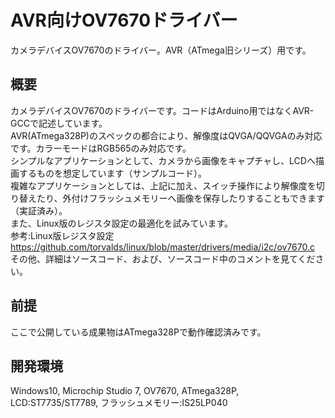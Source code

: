 # AVR向けOV7670ドライバー
カメラデバイスOV7670のドライバー。AVR（ATmega旧シリーズ）用です。

## 概要
カメラデバイスOV7670のドライバーです。コードはArduino用ではなくAVR-GCCで記述しています。  
AVR(ATmega328P)のスペックの都合により、解像度はQVGA/QQVGAのみ対応です。カラーモードはRGB565のみ対応です。  
シンプルなアプリケーションとして、カメラから画像をキャプチャし、LCDへ描画するものを想定しています（サンプルコード）。  
複雑なアプリケーションとしては、上記に加え、スイッチ操作により解像度を切り替えたり、外付けフラッシュメモリーへ画像を保存したりすることもできます（実証済み）。  
また、Linux版のレジスタ設定の最適化を試みています。  
参考:Linux版レジスタ設定 https://github.com/torvalds/linux/blob/master/drivers/media/i2c/ov7670.c  
その他、詳細はソースコード、および、ソースコード中のコメントを見てください。

## 前提
ここで公開している成果物はATmega328Pで動作確認済みです。  

## 開発環境
Windows10, Microchip Studio 7, OV7670, ATmega328P, LCD:ST7735/ST7789, フラッシュメモリー:IS25LP040
